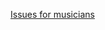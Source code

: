 [Issues for musicians](https://github.com/Valks-Games/sankari/issues?q=is%3Aissue+is%3Aopen+label%3Amusician)  
